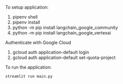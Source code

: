 To setup application:

1. pipenv shell
2. pipenv install
3. python -m pip install langchain_google_community
4. python -m pip install langchain_google_vertexai

Authenticate with Google Cloud 
1. gcloud auth application-default login
2. gcloud auth application-default set-quota-project <project-id>

To run the application: 

```
streamlit run main.py
```
